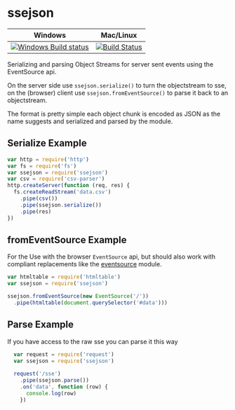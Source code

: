 # ssejson

Windows | Mac/Linux
------- | ---------
[![Windows Build status](http://img.shields.io/appveyor/ci/finnp/ssejson.svg)](https://ci.appveyor.com/project/finnp/ssejson/branch/master) | [![Build Status](https://travis-ci.org/finnp/ssejson.svg?branch=master)](https://travis-ci.org/finnp/ssejson)

Serializing and parsing Object Streams for server sent events using the EventSource api.

On the server side use `ssejson.serialize()` to turn the objectstream to sse, on the
(browser) client use `ssejson.fromEventSource()` to parse it back to an objectstream.


The format is pretty simple each object chunk is encoded as JSON as the name suggests
and serialized and parsed by the module.

## Serialize Example
```js
var http = require('http')
var fs = require('fs')
var ssejson = require('ssejson')
var csv = require('csv-parser')
http.createServer(function (req, res) {
  fs.createReadStream('data.csv')
    .pipe(csv())
    .pipe(ssejson.serialize())
    .pipe(res)
})
```

## fromEventSource Example

For the Use with the browser `EventSource` api, but should also work with compliant replacements like the 
[eventsource](https://www.npmjs.org/package/eventsource) module.

```js
var htmltable = require('htmltable')
var ssejson = require('ssejson')

ssejson.fromEventSource(new EventSource('/'))
  .pipe(htmltable(document.querySelector('#data')))
```

## Parse Example

If you have access to the raw sse you can parse it this way

```js
  var request = require('request')
  var ssejson = require('ssejson')
  
  request('/sse')
    .pipe(ssejson.parse())
    .on('data', function (row) {
      console.log(row)
    })
```